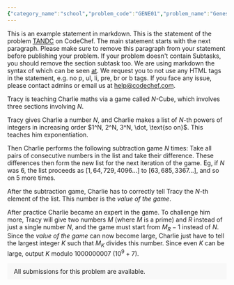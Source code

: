 ```yaml
---
{"category_name":"school","problem_code":"GENE01","problem_name":"Genes","problemComponents":{"constraints":"- The input contains two space-separated characters\n- Each character in the input is one among {`R`, `B`, `G`}.","constraintsState":true,"subtasks":" ","subtasksState":true,"inputFormat":"- The first (and only) line of input contains two space-separated characters, the eye colors of the parents.","inputFormatState":true,"outputFormat":"Print a single character denoting the most likely eye color of the child. (Print `R`, `B` or `G` denoting `brown`, `blue` or `green` respectively).","outputFormatState":true,"sampleTestCases":{"0":{"id":1,"input":"R B\n","output":"R","explanation":"The two people have brown and blue eyes and brown is the most common. Therefore, their child  will most likely have brown eyes.","isDeleted":false},"1":{"id":2,"input":"B B\n","output":"B","explanation":"Both parents have blue eyes, therefore their child will most likely have blue eyes","isDeleted":false},"2":{"id":3,"input":"G B\n","output":"B","explanation":"The parents have green and blue eyes, out of which blue is more common than green, therefore the child will most likely have blue eyes.","isDeleted":false}}},"video_editorial_url":"https://youtu.be/USnvawHO3dk","languages_supported":{"0":"CPP14","1":"C","2":"JAVA","3":"PYTH 3.6","4":"CPP17","5":"PYTH","6":"PYP3","7":"CS2","8":"ADA","9":"PYPY","10":"TEXT","11":"PAS fpc","12":"NODEJS","13":"RUBY","14":"PHP","15":"GO","16":"HASK","17":"TCL","18":"PERL","19":"SCALA","20":"LUA","21":"kotlin","22":"BASH","23":"JS","24":"LISP sbcl","25":"rust","26":"PAS gpc","27":"BF","28":"CLOJ","29":"R","30":"D","31":"CAML","32":"FORT","33":"ASM","34":"swift","35":"FS","36":"WSPC","37":"LISP clisp","38":"SQL","39":"SCM guile","40":"PERL6","41":"ERL","42":"CLPS","43":"ICK","44":"NICE","45":"PRLG","46":"ICON","47":"COB","48":"SCM chicken","49":"PIKE","50":"SCM qobi","51":"ST","52":"SQLQ","53":"NEM"},"max_timelimit":0.5,"source_sizelimit":50000,"problem_author":"srikkanth_adm","problem_tester":"aryanc403","date_added":"12-12-2021","tags":{"0":"cakewalk","1":"srikkanth_adm","2":"start20"},"problem_difficulty_level":"Cakewalk","best_tag":"","editorial_url":"https://discuss.codechef.com/problems/GENE01","time":{"view_start_date":1639589400,"submit_start_date":1639589400,"visible_start_date":1639589400,"end_date":1735669800},"is_direct_submittable":false,"problemDiscussURL":"https://discuss.codechef.com/search?q=GENE01","is_proctored":false,"visitedContests":{},"layout":"problem"}
---
```

This is an example statement in markdown. This is the statement of the problem [TANDC](https://codechef.com/problems/TANDC) on CodeChef. The main statement starts with the next paragraph. Please make sure to remove this paragraph from your statement before publishing your problem. If your problem doesn't contain Subtasks, you should remove the section subtask too. We are using markdown the syntax of which can be seen [at](https://github.com/showdownjs/showdown/wiki/Showdown's-Markdown-syntax). We request you to not use any HTML tags in the statement, e.g. no p, ul, li, pre, br or b tags. If you face any issue, please contact admins or email us at help@codechef.com.

Tracy is teaching Charlie maths via a game called $N$-Cube, which involves three sections involving $N$.

Tracy gives Charlie a number $N$, and Charlie makes a list of $N$-th powers of integers in increasing order $1^N, 2^N, 3^N, \dot, \text{so on}$. This teaches him exponentiation.

Then Charlie performs the following subtraction game $N$ times: Take all pairs of consecutive numbers in the list and take their difference. These differences then form the new list for the next iteration of the game. Eg, if $N$ was 6, the list proceeds as $[1, 64, 729, 4096 ... ]$ to $[63, 685, 3367 ...]$, and so on $5$ more times.

After the subtraction game, Charlie has to correctly tell Tracy the $N$-th element of the list. This number is the *value of the game*.

After practice Charlie became an expert in the game. To challenge him more, Tracy will give two numbers $M$ (where $M$ is a prime) and $R$ instead of just a single number $N$, and the game must start from $M_R - 1$ instead of $N$. Since the *value of the game* can now become large, Charlie just have to tell the largest integer $K$ such that $M_K$ divides this number. Since even $K$ can be large, output $K$ modulo 1000000007 ($10^9 + 7$).

<aside style='background: #f8f8f8;padding: 10px 15px;'><div>All submissions for this problem are available.</div></aside>